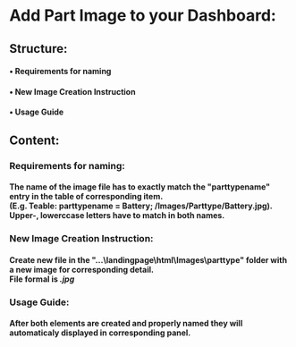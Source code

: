 # Add Part Image to your Dashboard:

## Structure:

#### • Requirements for naming
#### • New Image Creation Instruction
#### • Usage Guide

## Content:

### Requirements for naming:

#### The name of the image file has to exactly match the "parttypename" entry in the table of corresponding item. </br> (E.g. Teable: parttypename = Battery; /Images/Parttype/Battery.jpg). </br> Upper-, lowerccase letters have to match in both names. 

### New Image Creation Instruction:

#### Create new file in the "...\landingpage\html\Images\parttype" folder with a new image for corresponding detail. </br> File formal is ***.jpg***

### Usage Guide:

#### After both elements are created and properly named they will automaticaly displayed in corresponding panel.
